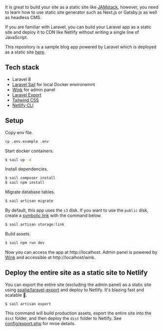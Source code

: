 It is great to build your site as a static site like [JAMstack](https://jamstack.org/), however, you need to learn how to use static site generator such as Next.js or Gatsby.js as well as headless CMS.

If you are familiar with Laravel, you can build your Laravel app as a static site and deploy it to CDN like Netlify without writing a single line of JavaScript.

This repository is a sample blog app powered by Laravel which is deployed as a static site [here](https://laravel-static-blog.netlify.app/).

## Tech stack
- Laravel 8
- [Laravel Sail](https://laravel.com/docs/8.x/sail) for local Docker environemnt
- [Wink](https://github.com/themsaid/wink) for admin panel
- [Laravel Export](https://github.com/spatie/laravel-export)
- [Tailwind CSS](https://tailwindcss.com/)
- [Netlify CLI](https://docs.netlify.com/cli/get-started/)

## Setup
Copy env file.
```sh
cp .env.example .env
```

Start docker containers.
```sh
$ sail up -d
```

Install dependencies.
```sh
$ sail composer install
$ sail npm install
```

Migrate database tables.
```sh
$ sail artisan migrate
```

By default, this app uses the `s3` disk. If you want to use the `public` disk, create a [symbolic link](https://laravel.com/docs/8.x/filesystem#the-public-disk) with the command below.
```sh
$ sail artisan storage:link
```

Build assets.
```sh
$ sail npm run dev
```

Now you can access the app at http://localhost.
Admin panel is powered by [Wink](https://github.com/writingink/wink) and accessible at http://localhost/wink.

## Deploy the entire site as a static site to Netlify
You can export the entire site (excluding the admin panel) as a static site using [spatie/laravel-export](https://github.com/spatie/laravel-export) and deploy to Netlify. It's blazing fast and scalable 🚀.

```sh
$ sail artisan export
```

This command will build production assets, export the entire site into the `dist` folder, and then deploy the `dist` folder to Netlify. See [config/export.php](https://github.com/avosalmon/laravel-static-blog/blob/main/config/export.php) for mroe details.
